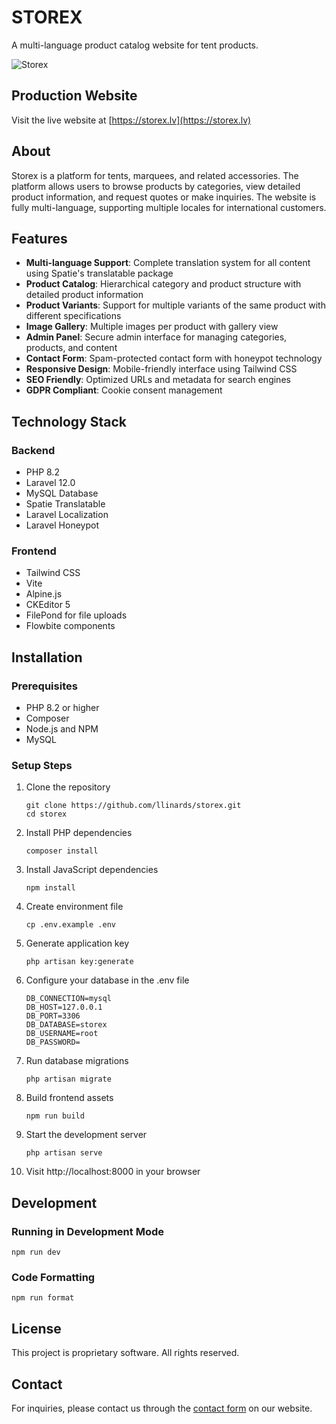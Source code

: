 # STOREX

A multi-language product catalog website for tent products.

![Storex](https://storex.lv/images/placeholder-tent-1.jpg)

## Production Website

Visit the live website at [https://storex.lv](https://storex.lv)

## About

Storex is a platform for tents, marquees, and related accessories. The platform allows users to browse products by
categories, view detailed product information, and request quotes or make inquiries. The website is fully
multi-language, supporting multiple locales for international customers.

## Features

- **Multi-language Support**: Complete translation system for all content using Spatie's translatable package
- **Product Catalog**: Hierarchical category and product structure with detailed product information
- **Product Variants**: Support for multiple variants of the same product with different specifications
- **Image Gallery**: Multiple images per product with gallery view
- **Admin Panel**: Secure admin interface for managing categories, products, and content
- **Contact Form**: Spam-protected contact form with honeypot technology
- **Responsive Design**: Mobile-friendly interface using Tailwind CSS
- **SEO Friendly**: Optimized URLs and metadata for search engines
- **GDPR Compliant**: Cookie consent management

## Technology Stack

### Backend

- PHP 8.2
- Laravel 12.0
- MySQL Database
- Spatie Translatable
- Laravel Localization
- Laravel Honeypot

### Frontend

- Tailwind CSS
- Vite
- Alpine.js
- CKEditor 5
- FilePond for file uploads
- Flowbite components

## Installation

### Prerequisites

- PHP 8.2 or higher
- Composer
- Node.js and NPM
- MySQL

### Setup Steps

1. Clone the repository
   ```
   git clone https://github.com/llinards/storex.git
   cd storex
   ```

2. Install PHP dependencies
   ```
   composer install
   ```

3. Install JavaScript dependencies
   ```
   npm install
   ```

4. Create environment file
   ```
   cp .env.example .env
   ```

5. Generate application key
   ```
   php artisan key:generate
   ```

6. Configure your database in the .env file
   ```
   DB_CONNECTION=mysql
   DB_HOST=127.0.0.1
   DB_PORT=3306
   DB_DATABASE=storex
   DB_USERNAME=root
   DB_PASSWORD=
   ```

7. Run database migrations
   ```
   php artisan migrate
   ```

8. Build frontend assets
   ```
   npm run build
   ```

9. Start the development server
   ```
   php artisan serve
   ```

10. Visit http://localhost:8000 in your browser

## Development

### Running in Development Mode

```
npm run dev
```

### Code Formatting

```
npm run format
```

## License

This project is proprietary software. All rights reserved.

## Contact

For inquiries, please contact us through the [contact form](https://slmedia.lv) on our website.
